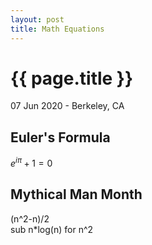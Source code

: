 ```yaml
---
layout: post
title: Math Equations
---
```


{{ page.title }}
================

<p class="meta">07 Jun 2020 - Berkeley, CA</p>

## Euler's Formula
$e^{i\pi} + 1 = 0$

## Mythical Man Month
(n^2-n)/2  
sub n*log(n) for n^2